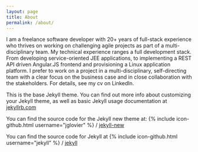 ```yaml
---
layout: page
title: About
permalink: /about/
---
```


I am a freelance software developer with 20+ years of full-stack experience who thrives on working on challenging agile projects as part of a multi-disciplinary team.
My technical experience ranges a full development stack. From developing service-oriented JEE applications, to implementing a REST API driven Angular.JS frontend and provisioning a Linux application platform.
I prefer to work on a project in a multi-disciplinary, self-directing team with a clear focus on the business case and in close collaboration with the stakeholders.
For details, see my cv on LinkedIn.

This is the base Jekyll theme. You can find out more info about customizing your Jekyll theme, as well as basic Jekyll usage documentation at [jekyllrb.com](http://jekyllrb.com/)

You can find the source code for the Jekyll new theme at:
{% include icon-github.html username="jglovier" %} /
[jekyll-new](https://github.com/jglovier/jekyll-new)

You can find the source code for Jekyll at
{% include icon-github.html username="jekyll" %} /
[jekyll](https://github.com/jekyll/jekyll)
